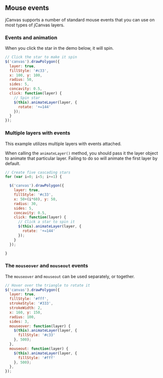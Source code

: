 ## Mouse events

jCanvas supports a number of standard mouse events that you can use on most types of jCanvas layers.

### Events and animation

When you click the star in the demo below, it will spin.

```javascript
// Click the star to make it spin
$('canvas').drawPolygon({
  layer: true,
  fillStyle: '#c33',
  x: 100, y: 100,
  radius: 50,
  sides: 5,
  concavity: 0.5,
  click: function(layer) {
    // Spin star
    $(this).animateLayer(layer, {
      rotate: '+=144'
    });
  }
});
```

### Multiple layers with events

This example utilizes multiple layers with events attached.

When calling the `animateLayer()` method, you should pass it the layer object to animate that particular layer. Failing to do so will animate the first layer by default.

```javascript
// Create five cascading stars
for (var i=0; i<5; i+=1) {

  $('canvas').drawPolygon({
    layer: true,
    fillStyle: '#c33',
    x: 50+(i*60), y: 50,
    radius: 30,
    sides: 5,
    concavity: 0.5,
    click: function(layer) {
      // Click a star to spin it
      $(this).animateLayer(layer, {
        rotate: '+=144'
      });
    }
  });

}
```

### The `mouseover` and `mouseout` events

The `mouseover` and `mouseout` can be used separately, or together.

```javascript
// Hover over the triangle to rotate it
$('canvas').drawPolygon({
  layer: true,
  fillStyle: '#fff',
  strokeStyle: '#333',
  strokeWidth: 2,
  x: 160, y: 150,
  radius: 100,
  sides: 3,
  mouseover: function(layer) {
    $(this).animateLayer(layer, {
      fillStyle: '#c33'
    }, 500);
  },
  mouseout: function(layer) {
    $(this).animateLayer(layer, {
      fillStyle: '#fff'
    }, 500);
  },
});
```
